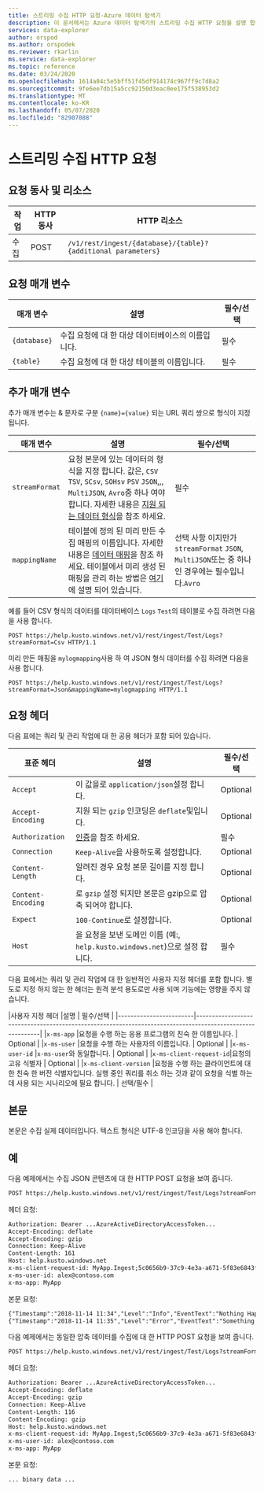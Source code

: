 ```yaml
---
title: 스트리밍 수집 HTTP 요청-Azure 데이터 탐색기
description: 이 문서에서는 Azure 데이터 탐색기의 스트리밍 수집 HTTP 요청을 설명 합니다.
services: data-explorer
author: orspod
ms.author: orspodek
ms.reviewer: rkarlin
ms.service: data-explorer
ms.topic: reference
ms.date: 03/24/2020
ms.openlocfilehash: 1614a04c5e5bff51f45df914174c967ff9c7d8a2
ms.sourcegitcommit: 9fe6ee7db15a5cc92150d3eac0ee175f538953d2
ms.translationtype: MT
ms.contentlocale: ko-KR
ms.lasthandoff: 05/07/2020
ms.locfileid: "82907088"
---
```

# <a name="streaming-ingestion-http-request"></a>스트리밍 수집 HTTP 요청

## <a name="request-verb-and-resource"></a>요청 동사 및 리소스

|작업    |HTTP 동사|HTTP 리소스                                               |
|----------|---------|------------------------------------------------------------|
|수집    |POST     |`/v1/rest/ingest/{database}/{table}?{additional parameters}`|

## <a name="request-parameters"></a>요청 매개 변수

| 매개 변수    | 설명                                                                 | 필수/선택 |
|--------------|-----------------------------------------------------------------------------|-------------------|
| `{database}` |   수집 요청에 대 한 대상 데이터베이스의 이름입니다.                     |  필수         |
| `{table}`    |   수집 요청에 대 한 대상 테이블의 이름입니다.                        |  필수         |

## <a name="additional-parameters"></a>추가 매개 변수

추가 매개 변수는 & 문자로 구분 `{name}={value}` 되는 URL 쿼리 쌍으로 형식이 지정 됩니다.

| 매개 변수    | 설명                                                                          | 필수/선택   |
|--------------|--------------------------------------------------------------------------------------|---------------------|
|`streamFormat`| 요청 본문에 있는 데이터의 형식을 지정 합니다. 값은, `CSV` `TSV`, `SCsv`, `SOHsv` `PSV` `JSON`,,, `MultiJSON`, `Avro`중 하나 여야 합니다. 자세한 내용은 [지원 되는 데이터 형식](https://docs.microsoft.com/azure/data-explorer/ingestion-supported-formats)을 참조 하세요.| 필수 |
|`mappingName` | 테이블에 정의 된 미리 만든 수집 매핑의 이름입니다. 자세한 내용은 [데이터 매핑](../../management/mappings.md)을 참조 하세요. 테이블에서 미리 생성 된 매핑을 관리 하는 방법은 [여기](../../management/create-ingestion-mapping-command.md)에 설명 되어 있습니다.| 선택 사항 이지만가 `streamFormat` `JSON`, `MultiJSON`또는 중 하나인 경우에는 필수입니다.`Avro`|  |
              
예를 들어 CSV 형식의 데이터를 데이터베이스 `Logs` `Test`의 테이블로 수집 하려면 다음을 사용 합니다.

```
POST https://help.kusto.windows.net/v1/rest/ingest/Test/Logs?streamFormat=Csv HTTP/1.1
```

미리 만든 매핑을 `mylogmapping`사용 하 여 JSON 형식 데이터를 수집 하려면 다음을 사용 합니다.

```
POST https://help.kusto.windows.net/v1/rest/ingest/Test/Logs?streamFormat=Json&mappingName=mylogmapping HTTP/1.1
```

## <a name="request-headers"></a>요청 헤더

다음 표에는 쿼리 및 관리 작업에 대 한 공용 헤더가 포함 되어 있습니다.

|표준 헤더   | 설명                                                                               | 필수/선택 | 
|------------------|-------------------------------------------------------------------------------------------|-------------------|
|`Accept`          | 이 값을로 `application/json`설정 합니다.                                                     | Optional          |
|`Accept-Encoding` | 지원 되는 `gzip` 인코딩은 `deflate`및입니다.                                             | Optional          | 
|`Authorization`   | [인증](./authentication.md)을 참조 하세요.                                                | 필수          |
|`Connection`      | `Keep-Alive`을 사용하도록 설정합니다.                                                                      | Optional          |
|`Content-Length`  | 알려진 경우 요청 본문 길이를 지정 합니다.                                              | Optional          |
|`Content-Encoding`| 로 `gzip` 설정 되지만 본문은 gzip으로 압축 되어야 합니다.                                        | Optional          |
|`Expect`          | `100-Continue`로 설정합니다.                                                                    | Optional          |
|`Host`            | 을 요청을 보낸 도메인 이름 (예:, `help.kusto.windows.net`)으로 설정 합니다. | 필수          |

다음 표에서는 쿼리 및 관리 작업에 대 한 일반적인 사용자 지정 헤더를 포함 합니다. 별도로 지정 하지 않는 한 헤더는 원격 분석 용도로만 사용 되며 기능에는 영향을 주지 않습니다.

|사용자 지정 헤더           |설명                                                                           | 필수/선택 |
|------------------------|----------------------------------------------------------------------------------------------------------|
|`x-ms-app`              |요청을 수행 하는 응용 프로그램의 친숙 한 이름입니다.                            | Optional          |
|`x-ms-user`             |요청을 수행 하는 사용자의 이름입니다.                                   | Optional          |
|`x-ms-user-id`          |`x-ms-user`와 동일합니다.                                                                  | Optional          |
|`x-ms-client-request-id`|요청의 고유 식별자                                                  | Optional          |
|`x-ms-client-version`   |요청을 수행 하는 클라이언트에 대 한 친숙 한 버전 식별자입니다. 실행 중인 쿼리를 취소 하는 것과 같이 요청을 식별 하는 데 사용 되는 시나리오에 필요 합니다.                                                        | 선택/필수  |

## <a name="body"></a>본문

본문은 수집 실제 데이터입니다. 텍스트 형식은 UTF-8 인코딩을 사용 해야 합니다.

## <a name="examples"></a>예

다음 예제에서는 수집 JSON 콘텐츠에 대 한 HTTP POST 요청을 보여 줍니다.

```txt
POST https://help.kusto.windows.net/v1/rest/ingest/Test/Logs?streamFormat=Json&mappingName=mylogmapping HTTP/1.1
```

헤더 요청:

```txt
Authorization: Bearer ...AzureActiveDirectoryAccessToken...
Accept-Encoding: deflate
Accept-Encoding: gzip
Connection: Keep-Alive
Content-Length: 161
Host: help.kusto.windows.net
x-ms-client-request-id: MyApp.Ingest;5c0656b9-37c9-4e3a-a671-5f83e6843fce
x-ms-user-id: alex@contoso.com
x-ms-app: MyApp
```

본문 요청:

```txt
{"Timestamp":"2018-11-14 11:34","Level":"Info","EventText":"Nothing Happened"}
{"Timestamp":"2018-11-14 11:35","Level":"Error","EventText":"Something Happened"}
```

다음 예제에서는 동일한 압축 데이터를 수집에 대 한 HTTP POST 요청을 보여 줍니다.

```txt
POST https://help.kusto.windows.net/v1/rest/ingest/Test/Logs?streamFormat=Json&mappingName=mylogmapping HTTP/1.1
```

헤더 요청:

```txt
Authorization: Bearer ...AzureActiveDirectoryAccessToken...
Accept-Encoding: deflate
Accept-Encoding: gzip
Connection: Keep-Alive
Content-Length: 116
Content-Encoding: gzip
Host: help.kusto.windows.net
x-ms-client-request-id: MyApp.Ingest;5c0656b9-37c9-4e3a-a671-5f83e6843fce
x-ms-user-id: alex@contoso.com
x-ms-app: MyApp
```

본문 요청:

```
... binary data ...
```
